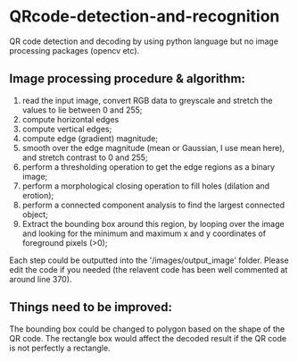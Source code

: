 # QRcode-detection-and-recognition

QR code detection and decoding by using python language but no image processing packages (opencv etc).

## Image processing procedure & algorithm:
1. read the input image, convert RGB data to greyscale and stretch the values to lie between 0 and 255;
2. compute horizontal edges
3. compute vertical edges;
4. compute edge (gradient) magnitude;
5. smooth over the edge magnitude (mean or Gaussian, I use mean here), and stretch contrast to 0 and 255;
6. perform a thresholding operation to get the edge regions as a binary image;
7. perform a morphological closing operation to fill holes (dilation and erotion);
8. perform a connected component analysis to find the largest connected object;
9. Extract the bounding box around this region, by looping over the image and looking for the minimum and maximum x and y coordinates of foreground pixels (>0);

Each step could be outputted into the '/images/output_image' folder. Please edit the code if you needed (the relavent code has been well commented at around line 370).

## Things need to be improved:
The bounding box could be changed to polygon based on the shape of the QR code.
The rectangle box would affect the decoded result if the QR code is not perfectly a rectangle.
